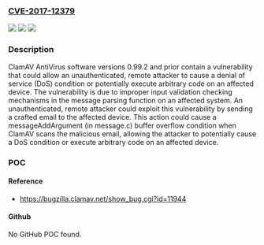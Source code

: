 ### [CVE-2017-12379](https://cve.mitre.org/cgi-bin/cvename.cgi?name=CVE-2017-12379)
![](https://img.shields.io/static/v1?label=Product&message=ClamAV%20AntiVirus%20software%20versions%200.99.2%20and%20prior&color=blue)
![](https://img.shields.io/static/v1?label=Version&message=n%2Fa&color=blue)
![](https://img.shields.io/static/v1?label=Vulnerability&message=buffer%20overflow&color=brighgreen)

### Description

ClamAV AntiVirus software versions 0.99.2 and prior contain a vulnerability that could allow an unauthenticated, remote attacker to cause a denial of service (DoS) condition or potentially execute arbitrary code on an affected device. The vulnerability is due to improper input validation checking mechanisms in the message parsing function on an affected system. An unauthenticated, remote attacker could exploit this vulnerability by sending a crafted email to the affected device. This action could cause a messageAddArgument (in message.c) buffer overflow condition when ClamAV scans the malicious email, allowing the attacker to potentially cause a DoS condition or execute arbitrary code on an affected device.

### POC

#### Reference
- https://bugzilla.clamav.net/show_bug.cgi?id=11944

#### Github
No GitHub POC found.

